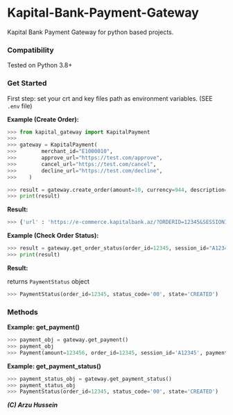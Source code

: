 Kapital-Bank-Payment-Gateway
=======

Kapital Bank Payment Gateway for python based projects.

 ### Compatibility

Tested on Python 3.8+


### Get Started

First step: set your crt and key files path as environment variables. (SEE `.env` file)


**Example (Create Order):**

```python
>>> from kapital_gateway import KapitalPayment
>>> 
>>> gateway = KapitalPayment(
>>>        merchant_id="E1000010",
>>>        approve_url="https://test.com/approve",
>>>        cancel_url="https://test.com/cancel",
>>>        decline_url="https://test.com/decline",
>>>    )

>>> result = gateway.create_order(amount=10, currency=944, description="12345/TAKSIT=5", lang="AZ")
>>> print(result)
```

**Result:**

```python
>>> {'url' : 'https://e-commerce.kapitalbank.az/?ORDERID=12345&SESSIONID=A12345'}
```

**Example (Check Order Status):**

```python
>>> result = gateway.get_order_status(order_id=12345, session_id="A12345", lang="AZ")
>>> print(result)
```

**Result:**

 returns `PaymentStatus` object

```python
>>> PaymentStatus(order_id=12345, status_code='00', state='CREATED')
```

### Methods

**Example: get_payment()**

```python
>>> payment_obj = gateway.get_payment()
>>> payment_obj
>>> Payment(amount=123456, order_id=12345, session_id='A12345', payment_url='https://e-commerce.kapitalbank.az/index.jsp', status_code='00',order_description='12345/TAKSIT=5', currency=944, language_code='RU')
```

**Example: get_payment_status()**

```python
>>> payment_status_obj = gateway.get_payment_status()
>>> payment_status_obj
>>> PaymentStatus(order_id=12345, status_code='00', state='CREATED')
```

***(C) Arzu Hussein***